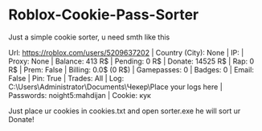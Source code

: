 # Roblox-Cookie-Pass-Sorter

Just a simple cookie sorter, u need smth like this

Url: https://roblox.com/users/5209637202 | Country (City): None | IP: | Proxy: None | Balance: 413 R$ | Pending: 0 R$ | Donate: 14525 R$ | Rap: 0 R$ | Prem: False | Billing: 0.0$ (0 R$) | Gamepasses: 0 | Badges: 0 | Email: False | Pin: True | Trades: All | Log: C:\Users\Administrator\Documents\Чекер\Place your logs here | Passwords: noight5:mahdijan | Cookie: кук

Just place ur cookies in cookies.txt and open sorter.exe he will sort ur Donate!
